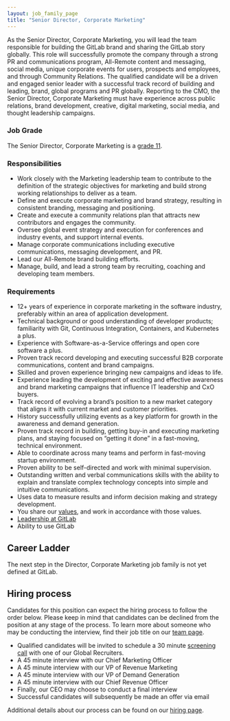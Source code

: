 ```yaml
---
layout: job_family_page
title: "Senior Director, Corporate Marketing"
---
```


As the Senior Director, Corporate Marketing, you will lead the team responsible for building the GitLab brand and sharing the GitLab story globally. This role will successfully promote the company through a strong PR and communications program, All-Remote content and messaging, social media, unique corporate events for users, prospects and employees, and through Community Relations. The qualified candidate will be a driven and engaged senior leader with a successful track record of building and leading, brand, global programs and PR globally. Reporting to the CMO, the Senior Director, Corporate Marketing must have experience across public relations, brand development, creative, digital marketing, social media, and thought leadership campaigns.

### Job Grade

The Senior Director, Corporate Marketing is a [grade 11](/handbook/total-rewards/compensation/compensation-calculator/#gitlab-job-grades).

### Responsibilities

- Work closely with the Marketing leadership team to contribute to the definition of the strategic objectives for marketing and build strong working relationships to deliver as a team.
- Define and execute corporate marketing and brand strategy, resulting in consistent branding, messaging and positioning.
- Create and execute a community relations plan that attracts new contributors and engages the community.
- Oversee global event strategy and execution for conferences and industry events, and support internal events.
- Manage corporate communications including executive communications, messaging development, and PR.
- Lead our All-Remote brand building efforts.
- Manage, build, and lead a strong team by recruiting, coaching and developing team members.

### Requirements

- 12+ years of experience in corporate marketing in the software industry, preferably within an area of application development.
- Technical background or good understanding of developer products; familiarity with Git, Continuous Integration, Containers, and Kubernetes a plus.
- Experience with Software-as-a-Service offerings and open core software a plus.
- Proven track record developing and executing successful B2B corporate communications, content and brand campaigns.
- Skilled and proven experience bringing new campaigns and ideas to life.
- Experience leading the development of exciting and effective awareness and brand marketing campaigns that influence IT leadership and CxO buyers.
- Track record of evolving a brand’s position to a new market category that aligns it with current market and customer priorities.
- History successfully utilizing events as a key platform for growth in the awareness and demand generation.
- Proven track record in building, getting buy-in and executing marketing plans, and staying focused on “getting it done” in a fast-moving, technical environment.
- Able to coordinate across many teams and perform in fast-moving startup environment.
- Proven ability to be self-directed and work with minimal supervision.
- Outstanding written and verbal communications skills with the ability to explain and translate complex technology concepts into simple and intuitive communications.
- Uses data to measure results and inform decision making and strategy development.
- You share our [values](/handbook/values/), and work in accordance with those values.
- [Leadership at GitLab](https://about.gitlab.com/company/team/structure/#director-group)
- Ability to use GitLab

## Career Ladder

The next step in the Director, Corporate Marketing job family is not yet defined at GitLab.

## Hiring process

Candidates for this position can expect the hiring process to follow the order below. Please keep in mind that candidates can be declined from the position at any stage of the process. To learn more about someone who may be conducting the interview, find their job title on our [team page](https://about.gitlab.com/company/team/).

- Qualified candidates will be invited to schedule a 30 minute [screening call](/handbook/hiring/interviewing/#conducting-a-screening-call) with one of our Global Recruiters.
- A 45 minute interview with our Chief Marketing Officer
- A 45 minute interview with our VP of Revenue Marketing
- A 45 minute interview with our VP of Demand Generation
- A 45 minute interview with our Chief Revenue Officer
- Finally, our CEO may choose to conduct a final interview
- Successful candidates will subsequently be made an offer via email

Additional details about our process can be found on our [hiring page](/handbook/hiring/).
